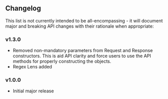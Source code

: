 ## Changelog

This list is not currently intended to be all-encompassing - it will document major and breaking API changes with their rationale when appropriate:

### v1.3.0
- Removed non-mandatory parameters from Request and Response constructors. This is aid API clarity 
and force users to use the API methods for properly constructing the objects.
- Regex Lens added

### v1.0.0
- Initial major release